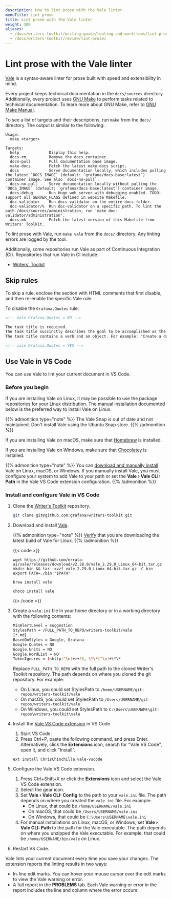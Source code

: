 ```yaml
---
description: How to lint prose with the Vale linter.
menuTitle: Lint prose
title: Lint prose with the Vale linter
weight: 300
aliases:
  - /docs/writers-toolkit/writing-guide/tooling-and-workflows/lint-prose/
  - /docs/writers-toolkit/review/lint-prose/
---
```


# Lint prose with the Vale linter

[Vale](https://github.com/errata-ai/vale) is a syntax-aware linter for prose built with speed and extensibility in mind.

Every project keeps technical documentation in the `docs/sources` directory.
Additionally, every project uses [GNU Make](https://www.gnu.org/software/make/) to perform tasks related to technical documentation.
To learn more about GNU Make, refer to [GNU Make Manual](https://www.gnu.org/software/make/manual/).

To see a list of targets and their descriptions, run `make` from the `docs/` directory.
The output is similar to the following:

```console
Usage:
  make <target>

Targets:
  help             Display this help.
  docs-rm          Remove the docs container.
  docs-pull        Pull documentation base image.
  make-docs        Fetch the latest make-docs script.
  docs             Serve documentation locally, which includes pulling the latest `DOCS_IMAGE` (default: `grafana/docs-base:latest`) container image. See also `docs-no-pull`.
  docs-no-pull     Serve documentation locally without pulling the `DOCS_IMAGE` (default: `grafana/docs-base:latest`) container image.
  docs-debug       Run Hugo web server with debugging enabled. TODO: support all SERVER_FLAGS defined in website Makefile.
  doc-validator    Run docs-validator on the entire docs folder.
  doc-validator/%  Run doc-validator on a specific path. To lint the path /docs/sources/administration, run 'make doc-validator/administration'.
  docs.mk          Fetch the latest version of this Makefile from Writers' Toolkit.
```

To lint prose with Vale, run `make vale` from the `docs/` directory.
Any linting errors are logged by the tool.

Additionally, some repositories run Vale as part of Continuous Integration (CI).
Repositories that run Vale in CI include:

- [Writers' Toolkit](https://github.com/grafana/writers-toolkit)

## Skip rules

To skip a rule, enclose the section with HTML comments that first disable, and then re-enable the specific Vale rule.

To disable the `Grafana.Quotes` rule:

```markdown
<!-- vale Grafana.Quotes = NO -->

The task title is required.
The task title succinctly describes the goal to be accomplished as the result of following the instruction.
The task title contains a verb and an object. For example: "Create a dashboard".

<!-- vale Grafana.Quotes = YES -->
```

## Use Vale in VS Code

You can use Vale to lint your current document in VS Code.

### Before you begin

If you are installing Vale on Linux, it may be possible to use the package repositories for your Linux distribution. The manual installation documented below is the preferred way to install Vale on Linux.

{{% admonition type="note" %}}
The Vale Snap is out of date and not maintained. Don't install Vale using the Ubuntu Snap store.
{{% /admonition %}}

If you are installing Vale on macOS, make sure that [Homebrew](https://brew.sh/) is installed.

If you are installing Vale on Windows, make sure that [Chocolatey](https://chocolatey.org/install) is installed.

{{% admonition type="note" %}}
You can [download and manually install](https://vale.sh/docs/vale-cli/installation/#github-releases) Vale on Linux, macOS, or Windows. If you manually install Vale, you must configure your system to add Vale to your path or set the **Vale › Vale CLI: Path** in the Vale VS Code extension configuration.
{{% /admonition %}}

### Install and configure Vale in VS Code

1. Clone the [Writer's Toolkit](https://github.com/grafana/writers-toolkit/) repository.

   ```bash
   git clone git@github.com:grafana/writers-toolkit.git
   ```

1. Download and install [Vale](https://vale.sh/docs/vale-cli/installation/).

   {{% admonition type="note" %}}
   [Verify](https://github.com/errata-ai/vale/releases) that you are downloading the latest build of Vale for Linux.
   {{% /admonition %}}

   {{< code >}}

   ```linux-cli
   wget https://github.com/errata-ai/vale/releases/download/v2.28.0/vale_2.29.0_Linux_64-bit.tar.gz
   mkdir bin && tar -xvzf vale_2.29.0_Linux_64-bit.tar.gz -C bin
   export PATH=./bin:"$PATH"
   ```

   ```macos
   brew install vale
   ```

   ```windows
   choco install vale
   ```

   {{< /code >}}

1. Create a `vale.ini` file in your home directory or in a working directory with the following contents:

   ```bash
   MinAlertLevel = suggestion
   StylesPath = /FULL_PATH_TO_REPO/writers-toolkit/vale
   [*.md]
   BasedOnStyles = Google, Grafana
   Google.Quotes = NO
   Google.Units = NO
   Google.WordList = NO
   TokenIgnores = (<http[^\n]+>+?), \*\*[^\n]+\*\*
   ```

   Replace `FULL_PATH_TO_REPO` with the full path to the cloned Writer's Toolkit repository. The path depends on where you cloned the git repository. For example:

   - On Linux, you could set StylesPath to `/home/USERNAME/git-repos/writers-toolkit/vale`
   - On macOS, you could set StylesPath to `/Users/USERNAME/git-repos/writers-toolkit/vale`
   - On Windows, you could set StylesPath to `C:\Users\USERNAME\git-repos\writers-toolkit\vale`

1. Install the [Vale VS Code extension](https://marketplace.visualstudio.com/items?itemName=chrischinchilla.vale-vscode) in VS Code.

   1. Start VS Code.
   1. Press Ctrl+P, paste the following command, and press Enter. Alternatively, click the **Extensions** icon, search for "Vale VS Code", open it, and click "Install".

   ```
   ext install ChrisChinchilla.vale-vscode
   ```

1. Configure the Vale VS Code extension.

   1. Press Ctrl+Shift+X or click the **Extensions** icon and select the Vale VS Code extension.
   1. Select the gear icon.
   1. Set **Vale › Vale CLI: Config** to the path to your `vale.ini` file. The path depends on where you created the `vale.ini` file. For example:
      - On Linux, that could be `/home/USERNAME/vale.ini`
      - On macOS, that could be `/Users/USERNAME/vale.ini`
      - On Windows, that could be `C:\Users\USERNAME\vale.ini`
   1. For manual installations on Linux, macOS, or Windows, set **Vale › Vale CLI: Path** to the path for the Vale executable. The path depends on where you unzipped the Vale executable. For example, that could be `/home/USERNAME/bin/vale` on Linux.

1. Restart VS Code.

Vale lints your current document every time you save your changes. The extension reports the linting results in two ways:

- In-line edit marks. You can hover your mouse cursor over the edit marks to view the Vale warning or error.
- A full report in the **PROBLEMS** tab. Each Vale warning or error in the report includes the line and column where the error occurs.
